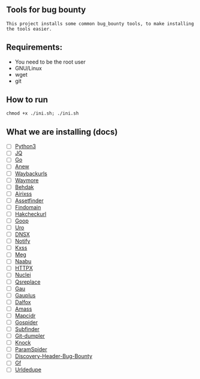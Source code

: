 ## Tools for bug bounty

```
This project installs some common bug_bounty tools, to make installing the tools easier.
``` 
## Requirements:

- You need to be the root user
- GNU/Linux
- wget
- git

## How to run

```
chmod +x ./ini.sh; ./ini.sh
```

## What we are installing (docs)

- [ ] [Python3](https://www.python.org/downloads/)
- [ ] [JQ](https://stedolan.github.io/jq/download/)
- [ ] [Go](https://go.dev/doc/install)
- [ ] [Anew](https://github.com/tomnomnom/anew)
- [ ] [Waybackurls](https://github.com/tomnomnom/waybackurls)
- [ ] [Waymore](https://github.com/xnl-h4ck3r/waymore)
- [ ] [Behdak](https://github.com/R0X4R/bhedak)
- [ ] [Airixss](https://github.com/ferreiraklet/airixss)
- [ ] [Assetfinder](https://github.com/tomnomnom/assetfinder)
- [ ] [Findomain](https://github.com/Findomain/Findomain)
- [ ] [Hakcheckurl](https://github.com/hakluke/hakcheckurl)
- [ ] [Goop](https://github.com/nyancrimew/goop)
- [ ] [Uro](https://github.com/s0md3v/uro)
- [ ] [DNSX](https://github.com/projectdiscovery/dnsx)
- [ ] [Notify](https://github.com/projectdiscovery/notify)
- [ ] [Kxss](https://github.com/Emoe/kxss)
- [ ] [Meg](https://github.com/tomnomnom/meg)
- [ ] [Naabu](https://github.com/projectdiscovery/naabu)
- [ ] [HTTPX](https://github.com/projectdiscovery/httpx)
- [ ] [Nuclei](https://github.com/projectdiscovery/nuclei)
- [ ] [Qsreplace](https://github.com/tomnomnom/qsreplace)
- [ ] [Gau](https://github.com/lc/gau)
- [ ] [Gauplus](https://github.com/bp0lr/gauplus)
- [ ] [Dalfox](https://github.com/hahwul/dalfox)
- [ ] [Amass](https://github.com/OWASP/Amass)
- [ ] [Mapcidr](https://github.com/projectdiscovery/mapcidr)
- [ ] [Gospider](https://github.com/jaeles-project/gospider)
- [ ] [Subfinder](https://github.com/projectdiscovery/subfinder)
- [ ] [Git-dumpler](https://github.com/arthaud/git-dumper)
- [ ] [Knock](https://github.com/guelfoweb/knock)
- [ ] [ParamSpider](https://github.com/devanshbatham/ParamSpider)
- [ ] [Discovery-Header-Bug-Bounty](https://github.com/KingOfBugbounty/Discovery-Header-Bug-Bounty)
- [ ] [Gf](https://github.com/tomnomnom/gf)
- [ ] [Urldedupe](https://github.com/ameenmaali/urldedupe)
